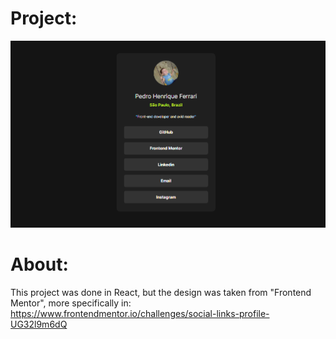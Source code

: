 # Project:
<img src="/src/components/assets/preview.png">

# About:
This project was done in React, but the design was taken from "Frontend Mentor", more specifically in: https://www.frontendmentor.io/challenges/social-links-profile-UG32l9m6dQ  
